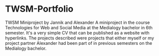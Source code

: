 # TWSM-Portfolio
TWSM Miniproject by Jannik and Alexander
A miniproject in the course Technologies for Web and Social Media at the Medialogy bachelor in 6th semester.
It's a very simple CV that can be published as a website with hyperlinks.
The projects described were projects that either myself or my project partner Alexander had been part of in previous
semesters on the Medialogy bachelor.
